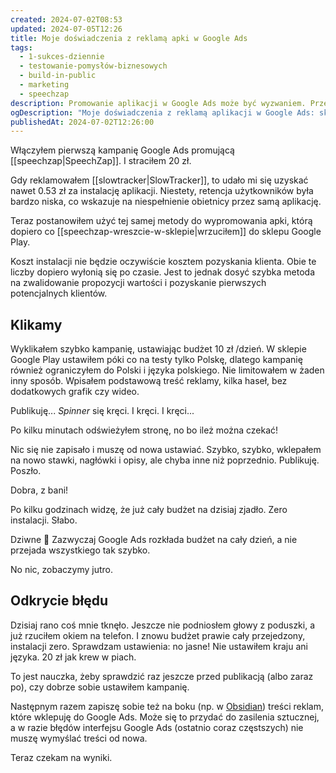 ```yaml
---
created: 2024-07-02T08:53
updated: 2024-07-05T12:26
title: Moje doświadczenia z reklamą apki w Google Ads
tags:
  - 1-sukces-dziennie
  - testowanie-pomysłów-biznesowych
  - build-in-public
  - marketing
  - speechzap
description: Promowanie aplikacji w Google Ads może być wyzwaniem. Przeczytaj o moich doświadczeniach z reklamą SpeechZap i SlowTracker. Dowiedz się, jak ustawić kampanię, unikać błędów i optymalizować koszty instalacji. Uzyskaj praktyczne wskazówki dotyczące tworzenia skutecznych reklam w Google Ads, które pomogą Ci osiągnąć lepsze wyniki i przyciągnąć więcej użytkowników do Twojej aplikacji. Sprawdź, jakie kroki podjąłem, aby poprawić wydajność moich kampanii reklamowych.
ogDescription: "Moje doświadczenia z reklamą aplikacji w Google Ads: skuteczne kampanie, unikanie błędów, optymalizacja kosztów instalacji. Praktyczne wskazówki i wnioski."
publishedAt: 2024-07-02T12:26:00
---
```

Włączyłem pierwszą kampanię Google Ads promującą [[speechzap|SpeechZap]]. I straciłem 20 zł.

Gdy reklamowałem [[slowtracker|SlowTracker]], to udało mi się uzyskać nawet 0.53 zł za instalację aplikacji. Niestety, retencja użytkowników była bardzo niska, co wskazuje na niespełnienie obietnicy przez samą aplikację.

Teraz postanowiłem użyć tej samej metody do wypromowania apki, którą dopiero co [[speechzap-wreszcie-w-sklepie|wrzuciłem]] do sklepu Google Play.

Koszt instalacji nie będzie oczywiście kosztem pozyskania klienta. Obie te liczby dopiero wyłonią się po czasie. Jest to jednak dosyć szybka metoda na zwalidowanie propozycji wartości i pozyskanie pierwszych potencjalnych klientów.

## Klikamy

Wyklikałem szybko kampanię, ustawiając budżet 10 zł /dzień. W sklepie Google Play ustawiłem póki co na testy tylko Polskę, dlatego kampanię również ograniczyłem do Polski i języka polskiego. Nie limitowałem w żaden inny sposób. Wpisałem podstawową treść reklamy, kilka haseł, bez dodatkowych grafik czy wideo.

Publikuję... *Spinner* się kręci. I kręci. I kręci...

Po kilku minutach odświeżyłem stronę, no bo ileż można czekać!

Nic się nie zapisało i muszę od nowa ustawiać. Szybko, szybko, wklepałem na nowo stawki, nagłówki i opisy, ale chyba inne niż poprzednio. Publikuję. Poszło.

Dobra, z bani!

Po kilku godzinach widzę, że już cały budżet na dzisiaj zjadło. Zero instalacji. Słabo. 

Dziwne 🤔 Zazwyczaj Google Ads rozkłada budżet na cały dzień, a nie przejada wszystkiego tak szybko.

No nic, zobaczymy jutro.

## Odkrycie błędu

Dzisiaj rano coś mnie tknęło. Jeszcze nie podniosłem głowy z poduszki, a już rzuciłem okiem na telefon. I znowu budżet prawie cały przejedzony, instalacji zero. Sprawdzam ustawienia: no jasne! Nie ustawiłem kraju ani języka. 20 zł jak krew w piach.

To jest nauczka, żeby sprawdzić raz jeszcze przed publikacją (albo zaraz po), czy dobrze sobie ustawiłem kampanię.

Następnym razem zapiszę sobie też na boku (np. w [Obsidian](https://obsidian.md/)) treści reklam, które wklepuję do Google Ads. Może się to przydać do zasilenia sztucznej, a w razie błędów interfejsu Google Ads (ostatnio coraz częstszych) nie muszę wymyślać treści od nowa.

Teraz czekam na wyniki.